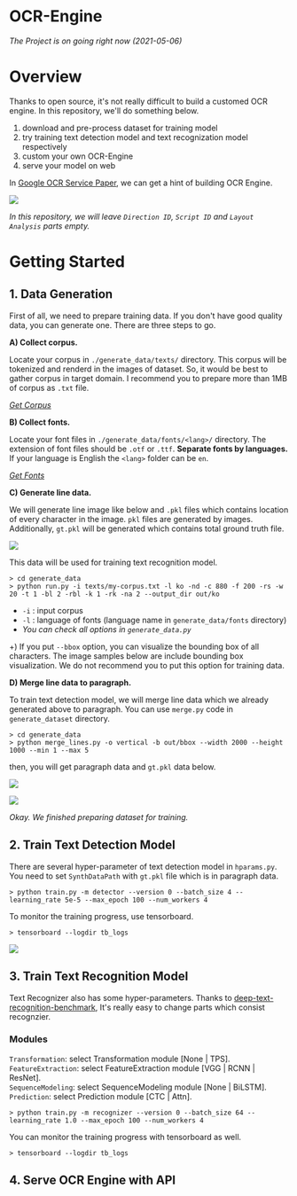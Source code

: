 # OCR-Engine

_The Project is on going right now (2021-05-06)_

# Overview

Thanks to open source, it's not really difficult to build a customed OCR engine. In this repository, we'll do something below.

1. download and pre-process dataset for training model
2. try training text detection model and text recognization model respectively
3. custom your own OCR-Engine
4. serve your model on web

In [Google OCR Service Paper](https://das2018.cvl.tuwien.ac.at/media/filer_public/85/fd/85fd4698-040f-45f4-8fcc-56d66533b82d/das2018_short_papers.pdf#page=23), we can get a hint of building OCR Engine.

![](https://www.dropbox.com/s/zjkvt6cm3pv2f7x/google_ocr_structure.jpg?raw=1)

_In this repository, we will leave `Direction ID`, `Script ID` and `Layout Analysis` parts empty._

# Getting Started

## 1. Data Generation

First of all, we need to prepare training data. If you don't have good quality data, you can generate one. There are three steps to go.

**A) Collect corpus.**

Locate your corpus in `./generate_data/texts/` directory. This corpus will be tokenized and renderd in the images of dataset. So, it would be best to gather corpus in target domain.
I recommend you to prepare more than 1MB of corpus as `.txt` file.

_[Get Corpus](https://lionbridge.ai/datasets/the-best-25-datasets-for-natural-language-processing/)_

**B) Collect fonts.**

Locate your font files in `./generate_data/fonts/<lang>/` directory. The extension of font files should be `.otf` or `.ttf`. **Separate fonts by languages.** If your language is English the `<lang>` folder can be `en`.

_[Get Fonts](https://www.dafont.com/)_

**C) Generate line data.**

We will generate line image like below and `.pkl` files which contains location of every character in the image. `pkl` files are generated by images. Additionally, `gt.pkl` will be generated which contains total ground truth file.

![](https://www.dropbox.com/s/a95xi3xszdq5qlo/generated_line_0.jpg?raw=1)

This data will be used for training text recognition model.

```
> cd generate_data
> python run.py -i texts/my-corpus.txt -l ko -nd -c 880 -f 200 -rs -w 20 -t 1 -bl 2 -rbl -k 1 -rk -na 2 --output_dir out/ko
```

- `-i` : input corpus
- `-l` : language of fonts (language name in `generate_data/fonts` directory)
- _You can check all options in `generate_data.py`_

+) If you put `--bbox` option, you can visualize the bounding box of all characters. The image samples below are include bounding box visualization. We do not recommend you to put this option for training data.

**D) Merge line data to paragraph.**

To train text detection model, we will merge line data which we already generated above to paragraph. You can use `merge.py` code in `generate_dataset` directory.

```
> cd generate_data
> python merge_lines.py -o vertical -b out/bbox --width 2000 --height 1000 --min 1 --max 5
```

then, you will get paragraph data and `gt.pkl` data below.

![](https://www.dropbox.com/s/m06dnj5m85y5zwy/generated_1.jpg?raw=1)

![](https://www.dropbox.com/s/5v90hlyuafqibj4/generated_0.jpg?raw=1)

_Okay. We finished preparing dataset for training._

## 2. Train Text Detection Model

There are several hyper-parameter of text detection model in `hparams.py`. You need to set `SynthDataPath` with `gt.pkl` file which is in paragraph data.

```
> python train.py -m detector --version 0 --batch_size 4 --learning_rate 5e-5 --max_epoch 100 --num_workers 4
```

To monitor the training progress, use tensorboard.

```
> tensorboard --logdir tb_logs
```

![](https://www.dropbox.com/s/dxky1qf1oz83v20/craft_train_log.jpg?raw=1)

## 3. Train Text Recognition Model

Text Recognizer also has some hyper-parameters. Thanks to [deep-text-recognition-benchmark](https://github.com/clovaai/deep-text-recognition-benchmark), It's really easy to change parts which consist recognzier. 

### Modules

`Transformation`: select Transformation module [None | TPS].  
`FeatureExtraction`: select FeatureExtraction module [VGG | RCNN | ResNet].  
`SequenceModeling`: select SequenceModeling module [None | BiLSTM].  
`Prediction`: select Prediction module [CTC | Attn].  

```
> python train.py -m recognizer --version 0 --batch_size 64 --learning_rate 1.0 --max_epoch 100 --num_workers 4
```

You can monitor the training progress with tensorboard as well.

```
> tensorboard --logdir tb_logs
```


## 4. Serve OCR Engine with API
